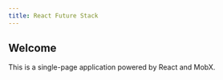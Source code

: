 ```yaml
---
title: React Future Stack
---
```


## Welcome

This is a single-page application powered by React and MobX.
